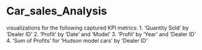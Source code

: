 # Car_sales_Analysis
visualizations for the following captured KPI metrics:  1. ‘Quantity Sold’ by ‘Dealer ID’ 2. ‘Profit’ by ‘Date’ and ‘Model’ 3. ‘Profit’ by ‘Year’ and ‘Dealer ID’ 4. ‘Sum of Profits’ for ‘Hudson model cars’ by ‘Dealer ID’
